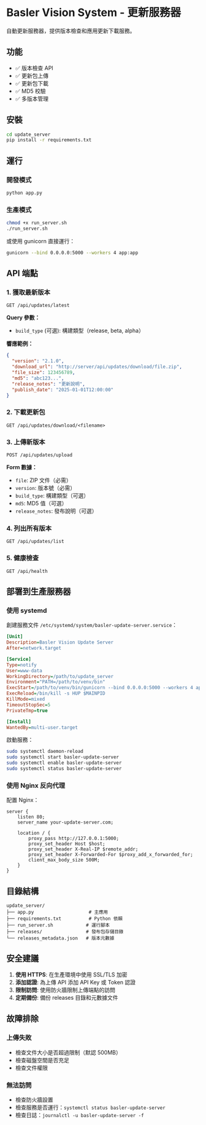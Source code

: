 # Basler Vision System - 更新服務器

自動更新服務器，提供版本檢查和應用更新下載服務。

## 功能

- ✅ 版本檢查 API
- ✅ 更新包上傳
- ✅ 更新包下載
- ✅ MD5 校驗
- ✅ 多版本管理

## 安裝

```bash
cd update_server
pip install -r requirements.txt
```

## 運行

### 開發模式

```bash
python app.py
```

### 生產模式

```bash
chmod +x run_server.sh
./run_server.sh
```

或使用 gunicorn 直接運行：

```bash
gunicorn --bind 0.0.0.0:5000 --workers 4 app:app
```

## API 端點

### 1. 獲取最新版本

```
GET /api/updates/latest
```

**Query 參數：**
- `build_type` (可選): 構建類型（release, beta, alpha）

**響應範例：**
```json
{
  "version": "2.1.0",
  "download_url": "http://server/api/updates/download/file.zip",
  "file_size": 123456789,
  "md5": "abc123...",
  "release_notes": "更新說明",
  "publish_date": "2025-01-01T12:00:00"
}
```

### 2. 下載更新包

```
GET /api/updates/download/<filename>
```

### 3. 上傳新版本

```
POST /api/updates/upload
```

**Form 數據：**
- `file`: ZIP 文件（必需）
- `version`: 版本號（必需）
- `build_type`: 構建類型（可選）
- `md5`: MD5 值（可選）
- `release_notes`: 發布說明（可選）

### 4. 列出所有版本

```
GET /api/updates/list
```

### 5. 健康檢查

```
GET /api/health
```

## 部署到生產服務器

### 使用 systemd

創建服務文件 `/etc/systemd/system/basler-update-server.service`：

```ini
[Unit]
Description=Basler Vision Update Server
After=network.target

[Service]
Type=notify
User=www-data
WorkingDirectory=/path/to/update_server
Environment="PATH=/path/to/venv/bin"
ExecStart=/path/to/venv/bin/gunicorn --bind 0.0.0.0:5000 --workers 4 app:app
ExecReload=/bin/kill -s HUP $MAINPID
KillMode=mixed
TimeoutStopSec=5
PrivateTmp=true

[Install]
WantedBy=multi-user.target
```

啟動服務：

```bash
sudo systemctl daemon-reload
sudo systemctl start basler-update-server
sudo systemctl enable basler-update-server
sudo systemctl status basler-update-server
```

### 使用 Nginx 反向代理

配置 Nginx：

```nginx
server {
    listen 80;
    server_name your-update-server.com;

    location / {
        proxy_pass http://127.0.0.1:5000;
        proxy_set_header Host $host;
        proxy_set_header X-Real-IP $remote_addr;
        proxy_set_header X-Forwarded-For $proxy_add_x_forwarded_for;
        client_max_body_size 500M;
    }
}
```

## 目錄結構

```
update_server/
├── app.py                    # 主應用
├── requirements.txt          # Python 依賴
├── run_server.sh            # 運行腳本
├── releases/                # 發布包存儲目錄
└── releases_metadata.json   # 版本元數據
```

## 安全建議

1. **使用 HTTPS**: 在生產環境中使用 SSL/TLS 加密
2. **添加認證**: 為上傳 API 添加 API Key 或 Token 認證
3. **限制訪問**: 使用防火牆限制上傳端點的訪問
4. **定期備份**: 備份 releases 目錄和元數據文件

## 故障排除

### 上傳失敗

- 檢查文件大小是否超過限制（默認 500MB）
- 檢查磁盤空間是否充足
- 檢查文件權限

### 無法訪問

- 檢查防火牆設置
- 檢查服務是否運行：`systemctl status basler-update-server`
- 檢查日誌：`journalctl -u basler-update-server -f`
